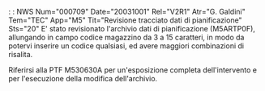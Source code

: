  :  : NWS Num="000709" Date="20031001" Rel="V2R1" Atr="G. Galdini" Tem="TEC" App="M5" Tit="Revisione tracciato dati di pianificazione" Sts="20"
E' stato revisionato l'archivio dati di pianificazione (M5ARTP0F), allungando in campo codice magazzino da 3 a 15 caratteri, in modo da potervi inserire un codice qualsiasi, ed avere maggiori combinazioni di risalita.

Riferirsi alla PTF M530630A per un'esposizione completa dell'intervento e per l'esecuzione della modifica dell'archivio.
